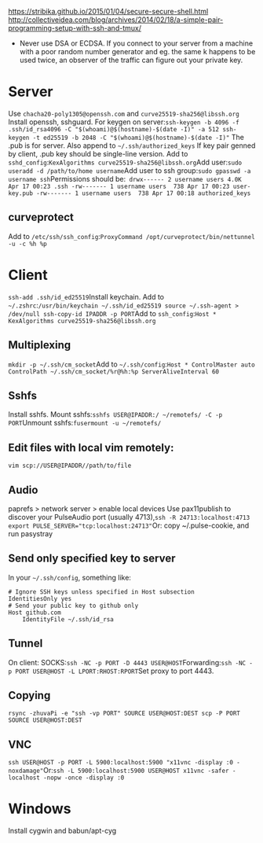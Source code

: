 https://stribika.github.io/2015/01/04/secure-secure-shell.html
http://collectiveidea.com/blog/archives/2014/02/18/a-simple-pair-programming-setup-with-ssh-and-tmux/

* Never use DSA or ECDSA. If you connect to your server from a machine with a poor random number generator and eg. the same k happens to be used twice, an observer of the traffic can figure out your private key.

# Server
Use `chacha20-poly1305@openssh.com` and `curve25519-sha256@libssh.org`
Install openssh, sshguard.
For keygen on server:`
ssh-keygen -b 4096 -f .ssh/id_rsa4096 -C "$(whoami)@$(hostname)-$(date -I)" -a 512
ssh-keygen -t ed25519 -b 2048 -C "$(whoami)@$(hostname)-$(date -I)"
`
The .pub is for server. Also append to `~/.ssh/authorized_keys`
If key pair genned by client, .pub key should be single-line version. 
Add to `sshd_config`:`
KexAlgorithms curve25519-sha256@libssh.org
`Add user:`
sudo useradd -d /path/to/home username
`Add user to ssh group:`
sudo gpasswd -a username ssh
`Permissions should be:`
drwx------ 2 username users 4.0K Apr 17 00:23 .ssh
-rw------- 1 username users  738 Apr 17 00:23 user-key.pub
-rw------- 1 username users  738 Apr 17 00:18 authorized_keys`

## curveprotect
Add to `/etc/ssh/ssh_config`:`
ProxyCommand /opt/curveprotect/bin/nettunnel -u -c %h %p
`

# Client
`
ssh-add .ssh/id_ed25519
`Install keychain.
Add to `~/.zshrc`:`
/usr/bin/keychain ~/.ssh/id_ed25519
source ~/.ssh-agent > /dev/null
ssh-copy-id IPADDR -p PORT
`Add to `ssh_config`:`
Host *
	KexAlgorithms curve25519-sha256@libssh.org
` 

## Multiplexing
`
mkdir -p ~/.ssh/cm_socket
`Add to `~/.ssh/config`:`
Host *
ControlMaster auto
ControlPath ~/.ssh/cm_socket/%r@%h:%p
ServerAliveInterval 60
`

## Sshfs
Install sshfs. Mount sshfs:`
sshfs USER@IPADDR:/ ~/remotefs/ -C -p PORT
`Unmount sshfs:`
fusermount -u ~/remotefs/
`

## Edit files with local vim remotely:
`
vim scp://USER@IPADDR//path/to/file
`

## Audio
paprefs > network server > enable local devices
Use pax11publish to discover your PulseAudio port (usually 4713),`
ssh -R 24713:localhost:4713
export PULSE_SERVER="tcp:localhost:24713"
`Or: copy ~/.pulse-cookie, and run pasystray

## Send only specified key to server
In your `~/.ssh/config`, something like:
```
# Ignore SSH keys unless specified in Host subsection
IdentitiesOnly yes
# Send your public key to github only
Host github.com
	IdentityFile ~/.ssh/id_rsa
```

## Tunnel
On client:
SOCKS:`
ssh -NC -p PORT -D 4443 USER@HOST
`Forwarding:`
ssh -NC -p PORT USER@HOST -L LPORT:RHOST:RPORT
`Set proxy to port 4443.

## Copying
`
rsync -zhuvaPi -e "ssh -vp PORT" SOURCE USER@HOST:DEST
scp -P PORT SOURCE USER@HOST:DEST
`

## VNC
`
ssh USER@HOST -p PORT -L 5900:localhost:5900 "x11vnc -display :0 -noxdamage"
`Or:`
ssh -L 5900:localhost:5900 USER@HOST
x11vnc -safer -localhost -nopw -once -display :0
`

# Windows
Install cygwin and babun/apt-cyg

